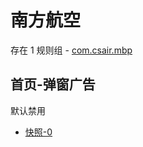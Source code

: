 # 南方航空

存在 1 规则组 - [com.csair.mbp](/src/apps/com.csair.mbp.ts)

## 首页-弹窗广告

默认禁用

- [快照-0](https://i.gkd.li/import/13197497)

